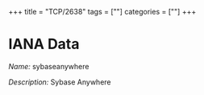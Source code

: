 +++
title = "TCP/2638"
tags = [""]
categories = [""]
+++

# IANA Data

_Name:_ sybaseanywhere

_Description:_ Sybase Anywhere

